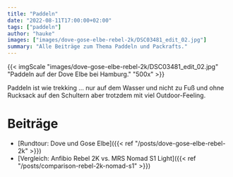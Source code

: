 ```yaml
---
title: "Paddeln"
date: "2022-08-11T17:00:00+02:00"
tags: ["paddeln"]
author: "hauke"
images: ["images/dove-gose-elbe-rebel-2k/DSC03481_edit_02.jpg"]
summary: "Alle Beiträge zum Thema Paddeln und Packrafts."
---
```


{{< imgScale "images/dove-gose-elbe-rebel-2k/DSC03481_edit_02.jpg" "Paddeln auf der Dove Elbe bei Hamburg." "500x" >}}

Paddeln ist wie trekking ... nur auf dem Wasser und nicht zu Fuß und ohne Rucksack auf den Schultern aber trotzdem mit viel Outdoor-Feeling.

# Beiträge

* [Rundtour: Dove und Gose Elbe]({{< ref "/posts/dove-gose-elbe-rebel-2k" >}})
* [Vergleich: Anfibio Rebel 2K vs. MRS Nomad S1 Light]({{< ref "/posts/comparison-rebel-2k-nomad-s1" >}})
